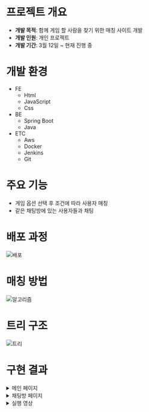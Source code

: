 # 프로젝트 개요
* **개발 목적**: 함께 게임 할 사람을 찾기 위한 매칭 사이트 개발
* **개발 인원**: 개인 프로젝트  
* **개발 기간**: 3월 12일 ~ 현재 진행 중

# 개발 환경
* FE
  * Html
  * JavaScript
  * Css
* BE
  * Spring Boot
  * Java
* ETC
  * Aws
  * Docker
  * Jenkins
  * Git

# 주요 기능
* 게임 옵션 선택 후 조건에 따라 사용자 매칭
* 같은 채팅방에 있는 사용자들과 채팅

# 배포 과정
![배포](https://github.com/iolm6980/matching/assets/133768355/a4c7fbd2-7377-4f73-b117-2015749e5e04)

# 매칭 방법
![알고리즘](https://github.com/iolm6980/matching/assets/133768355/111fe983-e314-40ec-9575-acd674a26577)

# 트리 구조
![트리](https://github.com/iolm6980/matching/assets/133768355/4eebca1b-b76f-4410-9aa2-290d229e98d6)


# 구현 결과  

<details>
<summary>메인 페이지</summary>
![메인](https://github.com/iolm6980/matching/assets/133768355/fc131396-ee37-4465-b321-3e9889344a13)

</details>

<details>
<summary>채팅방 페이지</summary>

![채팅](https://github.com/iolm6980/matching/assets/133768355/09217e75-cce4-4d68-ad71-bb17cd1dfba0)
</details>


<details>
<summary>실행 영상</summary>

https://github.com/iolm6980/movie/assets/133768355/1e3db8fb-88c0-4a13-9c12-b1c3fd4ffe9f
</details>

  
